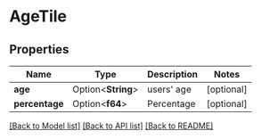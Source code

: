 # AgeTile

## Properties

Name | Type | Description | Notes
------------ | ------------- | ------------- | -------------
**age** | Option<**String**> | users' age | [optional]
**percentage** | Option<**f64**> | Percentage | [optional]

[[Back to Model list]](../README.md#documentation-for-models) [[Back to API list]](../README.md#documentation-for-api-endpoints) [[Back to README]](../README.md)


